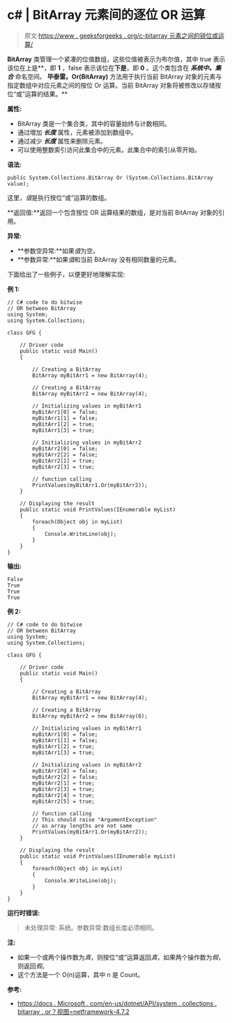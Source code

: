# c# | BitArray 元素间的逐位 OR 运算

> 原文:[https://www . geeksforgeeks . org/c-bitarray 元素之间的锐位或运算/](https://www.geeksforgeeks.org/c-sharp-bitwise-or-operation-between-the-elements-of-bitarray/)

**BitArray** 类管理一个紧凑的位值数组，这些位值被表示为布尔值，其中 true 表示该位在上是**，即 **1** ，false 表示该位在**下是**，即 **0** 。这个类包含在 ***系统中。集合*** 命名空间。
**毕泰雷。Or(BitArray)** 方法用于执行当前 BitArray 对象的元素与指定数组中对应元素之间的按位 Or 运算。当前 BitArray 对象将被修改以存储按位“或”运算的结果。**

**属性:**

*   BitArray 类是一个集合类，其中的容量始终与计数相同。
*   通过增加 ***长度*** 属性，元素被添加到数组中。
*   通过减少 ***长度*** 属性来删除元素。
*   可以使用整数索引访问此集合中的元素。此集合中的索引从零开始。

**语法:**

```
public System.Collections.BitArray Or (System.Collections.BitArray value);

```

这里，*值*是执行按位“或”运算的数组。

**返回值:**返回一个包含按位 OR 运算结果的数组，是对当前 BitArray 对象的引用。

**异常:**

*   **参数空异常:**如果*值*为空。
*   **参数异常:**如果*值*和当前 BitArray 没有相同数量的元素。

下面给出了一些例子，以便更好地理解实现:

**例 1:**

```
// C# code to do bitwise
// OR between BitArray
using System;
using System.Collections;

class GFG {

    // Driver code
    public static void Main()
    {

        // Creating a BitArray
        BitArray myBitArr1 = new BitArray(4);

        // Creating a BitArray
        BitArray myBitArr2 = new BitArray(4);

        // Initializing values in myBitArr1
        myBitArr1[0] = false;
        myBitArr1[1] = false;
        myBitArr1[2] = true;
        myBitArr1[3] = true;

        // Initializing values in myBitArr2
        myBitArr2[0] = false;
        myBitArr2[2] = false;
        myBitArr2[1] = true;
        myBitArr2[3] = true;

        // function calling
        PrintValues(myBitArr1.Or(myBitArr2));
    }

    // Displaying the result
    public static void PrintValues(IEnumerable myList)
    {
        foreach(Object obj in myList)
        {
            Console.WriteLine(obj);
        }
    }
}
```

**输出:**

```
False
True
True
True

```

**例 2:**

```
// C# code to do bitwise
// OR between BitArray
using System;
using System.Collections;

class GFG {

    // Driver code
    public static void Main()
    {

        // Creating a BitArray
        BitArray myBitArr1 = new BitArray(4);

        // Creating a BitArray
        BitArray myBitArr2 = new BitArray(6);

        // Initializing values in myBitArr1
        myBitArr1[0] = false;
        myBitArr1[1] = false;
        myBitArr1[2] = true;
        myBitArr1[3] = true;

        // Initializing values in myBitArr2
        myBitArr2[0] = false;
        myBitArr2[2] = false;
        myBitArr2[1] = true;
        myBitArr2[3] = true;
        myBitArr2[4] = true;
        myBitArr2[5] = true;

        // function calling
        // This should raise "ArgumentException"
        // as array lengths are not same
        PrintValues(myBitArr1.Or(myBitArr2));
    }

    // Displaying the result
    public static void PrintValues(IEnumerable myList)
    {
        foreach(Object obj in myList)
        {
            Console.WriteLine(obj);
        }
    }
}
```

**运行时错误:**

> 未处理异常:
> 系统。参数异常:数组长度必须相同。

**注:**

*   如果一个或两个操作数为*真*，则按位“或”运算返回*真*，如果两个操作数为*假*，则返回*假*。
*   这个方法是一个 O(n)运算，其中 n 是 Count。

**参考:**

*   [https://docs . Microsoft . com/en-us/dotnet/API/system . collections . bitarray . or？视图=netframework-4.7.2](https://docs.microsoft.com/en-us/dotnet/api/system.collections.bitarray.or?view=netframework-4.7.2)